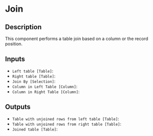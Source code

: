 
# Join
## Description

 This component performs a table join based on a column or the record position.
 
## Inputs
* `Left table [Table]`: 
* `Right table [Table]`: 
* `Join By [Selection]`: 
* `Column in Left Table [Column]`: 
* `Column in Right Table [Column]`: 

## Outputs
* `Table with unjoined rows from left table [Table]`: 
* `Table with unjoined rows from right table [Table]`: 
* `Joined table [Table]`: 
